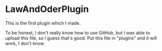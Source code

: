 # LawAndOderPlugin
This is  the first plugin which I made.

To be honest, I don't really know how to use GitHub, but I was able to upload this file, so I guess that's good.
Put this file in "plugins" and it will work, I don't know.
